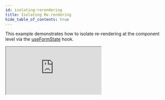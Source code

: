 ```yaml
---
id: isolating-rerendering
title: Isolating Re-rendering
hide_table_of_contents: true
---
```


This example demonstrates how to isolate re-rendering at the component level via the [useFormState](../api-reference/use-form-state) hook.

<iframe src="https://codesandbox.io/embed/intelligent-banach-uqxyx?fontsize=14&hidenavigation=1&theme=dark"
  style={{ width: "100%", height: "500px", border: "0", borderRadius: "4px",  overflow: "hidden" }}
  title="RCF - Isolating Re-rendering"
  allow="accelerometer; ambient-light-sensor; camera; encrypted-media; geolocation; gyroscope; hid; microphone; midi; payment; usb; vr; xr-spatial-tracking"
  sandbox="allow-forms allow-modals allow-popups allow-presentation allow-same-origin allow-scripts"
></iframe>
